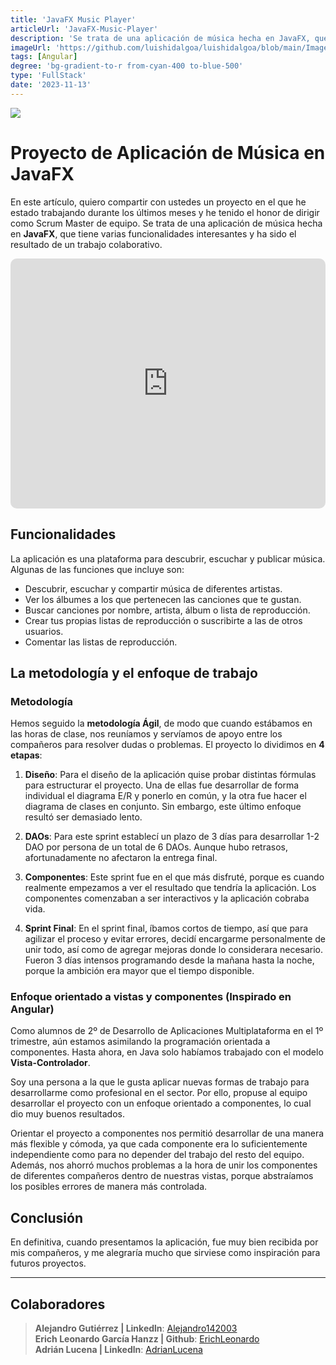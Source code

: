 ```yaml
---
title: 'JavaFX Music Player'
articleUrl: 'JavaFX-Music-Player'
description: 'Se trata de una aplicación de música hecha en JavaFX, que tiene varias funcionalidades interesantes y quha sido el resultado de un trabajo colaborativo.'
imageUrl: 'https://github.com/luishidalgoa/luishidalgoa/blob/main/Images/portfolio/JavaFX%20Music%20Player.png?raw=true'
tags: [Angular]
degree: 'bg-gradient-to-r from-cyan-400 to-blue-500'
type: 'FullStack'
date: '2023-11-13'
---
```


<img jpg src="https://media.licdn.com/dms/image/v2/D4D12AQFlGRzlwSaW3Q/article-cover_image-shrink_720_1280/article-cover_image-shrink_720_1280/0/1699915090980?e=1735171200&v=beta&t=L039a0Q_46Z2X8qji3woZgqr_brYycX4nmyMTvFhj00">

# Proyecto de Aplicación de Música en JavaFX

En este artículo, quiero compartir con ustedes un proyecto en el que he estado trabajando durante los últimos meses y he tenido el honor de dirigir como Scrum Master de equipo. Se trata de una aplicación de música hecha en **JavaFX**, que tiene varias funcionalidades interesantes y ha sido el resultado de un trabajo colaborativo.

<iframe style="min-width: 100%;height: 400px;border-radius: 10px;" src="https://www.youtube.com/embed/UPvLBqdMae0?si=KqEku9TWqcyyLJzT" title="YouTube video player" frameborder="0" allow="accelerometer; autoplay; clipboard-write; encrypted-media; gyroscope; picture-in-picture; web-share" referrerpolicy="strict-origin-when-cross-origin" allowfullscreen></iframe>

## Funcionalidades

La aplicación es una plataforma para descubrir, escuchar y publicar música. Algunas de las funciones que incluye son:

- Descubrir, escuchar y compartir música de diferentes artistas.
- Ver los álbumes a los que pertenecen las canciones que te gustan.
- Buscar canciones por nombre, artista, álbum o lista de reproducción.
- Crear tus propias listas de reproducción o suscribirte a las de otros usuarios.
- Comentar las listas de reproducción.

## La metodología y el enfoque de trabajo

### Metodología

Hemos seguido la **metodología Ágil**, de modo que cuando estábamos en las horas de clase, nos reuníamos y servíamos de apoyo entre los compañeros para resolver dudas o problemas. El proyecto lo dividimos en **4 etapas**:

1. **Diseño**: 
   Para el diseño de la aplicación quise probar distintas fórmulas para estructurar el proyecto. Una de ellas fue desarrollar de forma individual el diagrama E/R y ponerlo en común, y la otra fue hacer el diagrama de clases en conjunto. Sin embargo, este último enfoque resultó ser demasiado lento.

2. **DAOs**: 
   Para este sprint establecí un plazo de 3 días para desarrollar 1-2 DAO por persona de un total de 6 DAOs. Aunque hubo retrasos, afortunadamente no afectaron la entrega final.

3. **Componentes**: 
   Este sprint fue en el que más disfruté, porque es cuando realmente empezamos a ver el resultado que tendría la aplicación. Los componentes comenzaban a ser interactivos y la aplicación cobraba vida.

4. **Sprint Final**: 
   En el sprint final, íbamos cortos de tiempo, así que para agilizar el proceso y evitar errores, decidí encargarme personalmente de unir todo, así como de agregar mejoras donde lo considerara necesario. Fueron 3 días intensos programando desde la mañana hasta la noche, porque la ambición era mayor que el tiempo disponible.

### Enfoque orientado a vistas y componentes (Inspirado en Angular)

Como alumnos de 2º de Desarrollo de Aplicaciones Multiplataforma en el 1º trimestre, aún estamos asimilando la programación orientada a componentes. Hasta ahora, en Java solo habíamos trabajado con el modelo **Vista-Controlador**.

Soy una persona a la que le gusta aplicar nuevas formas de trabajo para desarrollarme como profesional en el sector. Por ello, propuse al equipo desarrollar el proyecto con un enfoque orientado a componentes, lo cual dio muy buenos resultados.

Orientar el proyecto a componentes nos permitió desarrollar de una manera más flexible y cómoda, ya que cada componente era lo suficientemente independiente como para no depender del trabajo del resto del equipo. Además, nos ahorró muchos problemas a la hora de unir los componentes de diferentes compañeros dentro de nuestras vistas, porque abstraíamos los posibles errores de manera más controlada.

## Conclusión

En definitiva, cuando presentamos la aplicación, fue muy bien recibida por mis compañeros, y me alegraría mucho que sirviese como inspiración para futuros proyectos.

---

## Colaboradores
>  **Alejandro Gutiérrez | Linkedln**: [Alejandro142003](https://www.linkedin.com/in/alejandro-gutierrez-cruces-7a78a32aa) <br> **Erich Leonardo García Hanzz | Github**: [ErichLeonardo](https://github.com/ErichLeonardo)<br> **Adrián Lucena | Linkedln**: [AdrianLucena](https://www.linkedin.com/in/adrian-lucena-258029298/)
